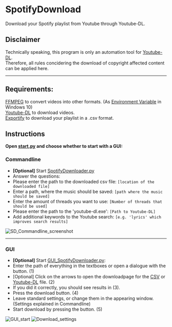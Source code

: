 # SpotifyDownload

Download your Spotify playlist from Youtube through Youtube-DL.

## Disclaimer
Technically speaking, this program is only an automation tool for [Youtube-DL](https://youtube-dl.org/). <br />
Therefore, all rules concidering the download of copyright affected content can be applied here.
___
## Requirements:
[FFMPEG](https://ffmpeg.org/) to convert videos into other formats. (As [Environment Variable](https://windowsloop.com/add-environment-variable-in-windows-10/) in Windows 10) <br />
[Youtube-DL](https://youtube-dl.org/) to download videos. <br />
[Exportify](https://watsonbox.github.io/exportify/) to download your playlist in a .csv format. <br />

## Instructions

**Open [start.py](https://github.com/Daenges/SpotifyDownload/blob/main/src/start.py) and choose whether to start with a GUI:**

### Commandline
- **[Optional]** Start [SpotifyDownloader.py](https://github.com/Daenges/SpotifyDownload/blob/main/src/SpotifyDownloader.py)
- Answer the questions:
- Please enter the path to the downloaded csv file: ```[location of the downloaded file]```
- Enter a path, where the music should be saved: ```[path where the music should be saved]```
- Enter the amount of threads you want to use: ```[Number of threads that should be used]```
- Please enter the path to the 'youtube-dl.exe': ```[Path to Youtube-DL]```
- Add additional keywords to the Youtube search: ```[e.g. 'lyrics' which improves search results]```

![SD_Commandline_screenshot](https://user-images.githubusercontent.com/57369924/118376340-c5685300-b5c7-11eb-9fa4-87e3c0e98385.png)

---
### GUI

- **[Optional]** Start [GUI_SpotifyDownloader.py](https://github.com/Daenges/SpotifyDownload/blob/main/src/GUI_SpotifyDownloader.py):
- Enter the path of everything in the textboxes or open a dialogue with the button. (1)
- [Optional] Click on the arrows to open the downloadpage for the [CSV](https://watsonbox.github.io/exportify/) or [Youtube-DL](https://youtube-dl.org/) file. (2)
- If you did it correctly, you should see results in (3).
- Press the download button. (4)
- Leave standard settings, or change them in the appearing window. (Settings explained in Commandline)
- Start download by pressing the button. (5)

![GUI_start](https://user-images.githubusercontent.com/57369924/118376384-f052a700-b5c7-11eb-8a6f-8377eab960a4.png)
![Download_settings](https://user-images.githubusercontent.com/57369924/118376363-d9ac5000-b5c7-11eb-9885-e66a8ce73f34.png)
